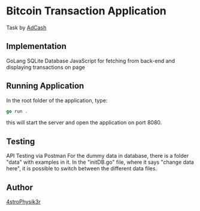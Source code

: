 # Bitcoin Transaction Application
Task by [AdCash](https://adcash.com/)

## Implementation
GoLang
SQLite Database
JavaScript for fetching from back-end and displaying transactions on page

## Running Application
In the root folder of the application, type:

```go
go run .
```

this will start the server and open the application on port 8080.

## Testing
API Testing via Postman
For the dummy data in database, there is a folder "data" with examples in it.
In the "initDB.go" file, where it says "change data here", it is possible to switch between the different data files.

## Author

[4stroPhysik3r](https://github.com/4stroPhysik3r)